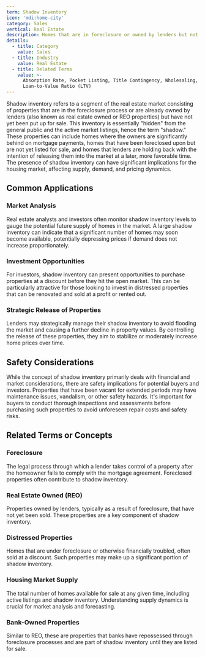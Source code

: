 ```yaml
---
term: Shadow Inventory
icon: 'mdi:home-city'
category: Sales
vertical: Real Estate
description: Homes that are in foreclosure or owned by lenders but not yet listed for sale.
details:
  - title: Category
    value: Sales
  - title: Industry
    value: Real Estate
  - title: Related Terms
    value: >-
      Absorption Rate, Pocket Listing, Title Contingency, Wholesaling,
      Loan-to-Value Ratio (LTV)
---
```

Shadow inventory refers to a segment of the real estate market consisting of properties that are in the foreclosure process or are already owned by lenders (also known as real estate owned or REO properties) but have not yet been put up for sale. This inventory is essentially "hidden" from the general public and the active market listings, hence the term "shadow." These properties can include homes where the owners are significantly behind on mortgage payments, homes that have been foreclosed upon but are not yet listed for sale, and homes that lenders are holding back with the intention of releasing them into the market at a later, more favorable time. The presence of shadow inventory can have significant implications for the housing market, affecting supply, demand, and pricing dynamics.

## Common Applications

### Market Analysis
Real estate analysts and investors often monitor shadow inventory levels to gauge the potential future supply of homes in the market. A large shadow inventory can indicate that a significant number of homes may soon become available, potentially depressing prices if demand does not increase proportionately.

### Investment Opportunities
For investors, shadow inventory can present opportunities to purchase properties at a discount before they hit the open market. This can be particularly attractive for those looking to invest in distressed properties that can be renovated and sold at a profit or rented out.

### Strategic Release of Properties
Lenders may strategically manage their shadow inventory to avoid flooding the market and causing a further decline in property values. By controlling the release of these properties, they aim to stabilize or moderately increase home prices over time.

## Safety Considerations

While the concept of shadow inventory primarily deals with financial and market considerations, there are safety implications for potential buyers and investors. Properties that have been vacant for extended periods may have maintenance issues, vandalism, or other safety hazards. It's important for buyers to conduct thorough inspections and assessments before purchasing such properties to avoid unforeseen repair costs and safety risks.

## Related Terms or Concepts

### Foreclosure
The legal process through which a lender takes control of a property after the homeowner fails to comply with the mortgage agreement. Foreclosed properties often contribute to shadow inventory.

### Real Estate Owned (REO)
Properties owned by lenders, typically as a result of foreclosure, that have not yet been sold. These properties are a key component of shadow inventory.

### Distressed Properties
Homes that are under foreclosure or otherwise financially troubled, often sold at a discount. Such properties may make up a significant portion of shadow inventory.

### Housing Market Supply
The total number of homes available for sale at any given time, including active listings and shadow inventory. Understanding supply dynamics is crucial for market analysis and forecasting.

### Bank-Owned Properties
Similar to REO, these are properties that banks have repossessed through foreclosure processes and are part of shadow inventory until they are listed for sale.
